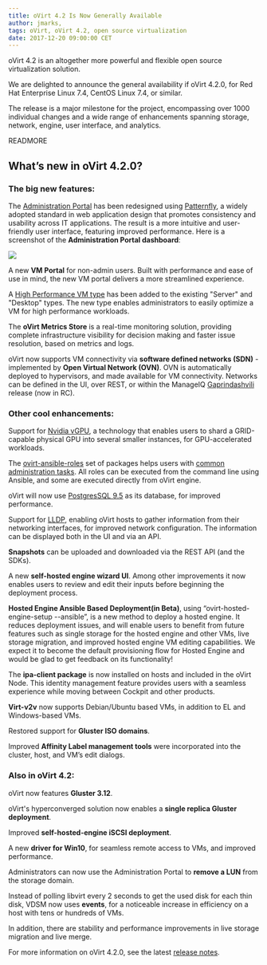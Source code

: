 ```yaml
---
title: oVirt 4.2 Is Now Generally Available
author: jmarks,
tags: oVirt, oVirt 4.2, open source virtualization
date: 2017-12-20 09:00:00 CET
---
```

oVirt 4.2 is an altogether more powerful and flexible open source virtualization solution.

We are delighted to announce the general availability if oVirt 4.2.0, for Red Hat Enterprise Linux 7.4, CentOS Linux 7.4, or similar.

The release is a major milestone for the project, encompassing over 1000 individual changes and a wide range of enhancements spanning storage, network, engine, user interface, and analytics.

READMORE

## What’s new in oVirt 4.2.0?

### The big new features:
The [Administration Portal](/blog/2017/09/introducing-ovirt-4.2.0/) has been redesigned using [Patternfly](http://www.patternfly.org/), a widely adopted standard in web application design that promotes consistency and usability across IT applications. The result is a more intuitive and user-friendly user interface, featuring improved performance. Here is a screenshot of the **Administration Portal dashboard**:

![](/images/blog/2017-09-19/adminportal_dashboard.png)

A new **VM Portal** for non-admin users. Built with performance and ease of use in mind, the new VM portal delivers a more streamlined experience.

A [High Performance VM type](https://www.ovirt.org/blog/2017/10/introducing-high-performance-vms/) has been added to the existing "Server" and "Desktop" types. The new type enables administrators to easily optimize a VM for high performance workloads.


The **oVirt Metrics Store** is a real-time monitoring solution, providing complete infrastructure visibility for decision making and faster issue resolution, based on metrics and logs.

oVirt now supports VM connectivity via **software defined networks (SDN)** - implemented by **Open Virtual Network (OVN)**. OVN is automatically deployed to hypervisors, and made available for VM connectivity. Networks can be defined in the UI, over REST, or within the ManageIQ [Gaprindashvili](http://manageiq.org/blog/2017/12/Announcing-Gaprindashvili-RC/) release (now in RC).

### Other cool enhancements:

Support for [Nvidia vGPU](http://www.nvidia.com/object/grid-technology.html), a technology that enables users to shard a GRID-capable physical GPU into several smaller instances, for GPU-accelerated workloads.

The [ovirt-ansible-roles](/blog/2017/07/ovirt-ansible-roles-an-introduction/) set of packages helps users with [common administration tasks](/blog/2017/08/ovirt-ansible-roles-how-to-use/). All roles can be executed from the command line using Ansible, and some are executed directly from oVirt engine.

oVirt will now use [PostgresSQL 9.5](https://www.postgresql.org/docs/9.5/static/release-9-5.html) as its database, for improved performance.

Support for [LLDP](/blog/2017/11/webadmin-lldp/), enabling oVirt hosts to gather information from their networking interfaces, for improved network configuration. The information can be displayed both in the UI and via an API.

**Snapshots** can be uploaded and downloaded via the REST API (and the SDKs).

A new **self-hosted engine wizard UI**. Among other improvements it now enables users to review and edit their inputs before beginning the deployment process.

**Hosted Engine Ansible Based Deployment(in Beta)**, using “ovirt-hosted-engine-setup  --ansible”, is a new method to deploy a hosted engine. It reduces deployment issues, and will enable users to benefit from future features such as single storage for the hosted engine and other VMs, live storage migration, and improved hosted engine VM editing capabilities. We expect it to become the default provisioning flow for Hosted Engine and would be glad to get feedback on its functionality!

‎The **ipa-client package** is now installed on hosts and included in the oVirt Node. This identity management feature provides users with a seamless experience while moving between Cockpit and other products.

**Virt-v2v** now supports Debian/Ubuntu based VMs, in addition to EL and Windows-based VMs.

Restored support for **Gluster ISO domains**.

Improved **Affinity Label management tools** were incorporated into the cluster, host, and VM’s edit dialogs.

### Also in oVirt 4.2:

oVirt now features **Gluster 3.12**.

oVirt's hyperconverged solution now enables a **single replica Gluster deployment**.

Improved **self-hosted-engine iSCSI deployment**.

A new **driver for Win10**, for seamless remote access to VMs, and improved performance.

Administrators can now use the Administration Portal to **remove a LUN** from the storage domain.

Instead of polling libvirt every 2 seconds to get the used disk for each thin disk, VDSM now uses **events**, for a noticeable increase in efficiency on a host with tens or hundreds of VMs.

In addition, there are stability and performance improvements in live storage migration and live merge.

For more information on oVirt 4.2.0, see the latest [release notes](/release/4.2.0/.).
